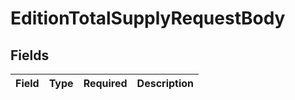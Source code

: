 # EditionTotalSupplyRequestBody


## Fields

| Field       | Type        | Required    | Description |
| ----------- | ----------- | ----------- | ----------- |